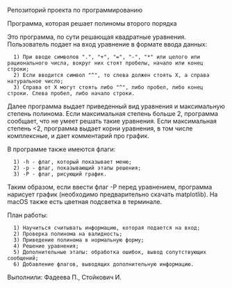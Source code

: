 Репозиторий проекта по программированию

Программа, которая решает полиномы второго порядка


Это программа, по сути решающая квадратные уравнения. Пользователь подает на вход уравнение в формате ввода данных:

      1) При вводе символов ".", "+", "=", "-", "*" или целого или рационального числа, вокруг них стоят пробелы, начало или конец строки;
      2) Если вводится символ "^", то слева должен стоять Х, а справа натуральное число;
      3) Справа от Х могут стоять либо "^", либо пробел, либо конец строки. Слева пробел, либо начало строки.

Далее программа выдает приведенный вид уравнения и максимальную степень полинома. Если максимальная степень больше 2, программа сообщает, что не умеет решать такие уравнения. Если максимальная степень <2, программа выдает корни уравнения, в том числе комплексные, и дает комментарий про график.

В программе также имеются флаги:

      1) -h - флаг, который показывает меню;
      2) -p - флаг, показывающий этапы решения;
      3) -P - флаг, рисующий график.

Таким образом, если ввести флаг -Р перед уравнением, программа нарисует график (необходимо предварительно скачать matplotlib). На macOS также есть цветная подсветка в терминале.


План работы:

      1) Научиться считывать информацию, которая подается на вход;
      2) Проверка полинома на валидность;
      3) Приведение полинома в нормальную форму;
      4) Решение уравнения;
      5) Дополнительные этапы: обработка ошибок, вывод сопутствующих сообщений;
      6) Добавление флагов, выводящих дополнительную информацию.


Выполнили: Фадеева П., Стойкович И.
